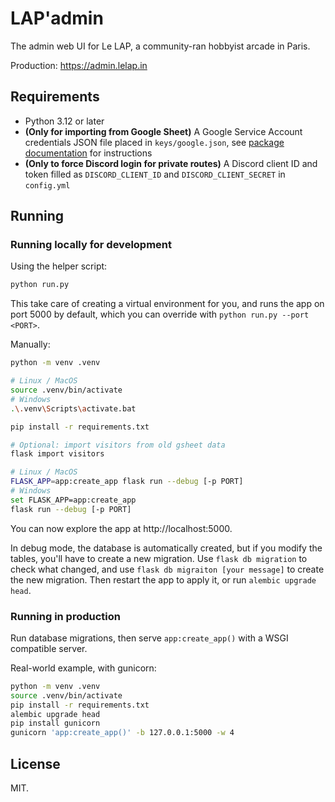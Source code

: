 # LAP'admin

The admin web UI for Le LAP, a community-ran hobbyist arcade in Paris.

Production: https://admin.lelap.in

## Requirements

- Python 3.12 or later
- **(Only for importing from Google Sheet)** A Google Service Account
  credentials JSON file placed in `keys/google.json`, see [package
  documentation](https://docs.gspread.org/en/v6.1.3/oauth2.html#for-bots-using-service-account)
  for instructions
- **(Only to force Discord login for private routes)** A Discord client ID and
  token filled as `DISCORD_CLIENT_ID` and `DISCORD_CLIENT_SECRET` in
  `config.yml`

## Running

### Running locally for development

Using the helper script:

```bash
python run.py
```

This take care of creating a virtual environment for you, and runs the app on
port 5000 by default, which you can override with `python run.py --port <PORT>`.

Manually:

```bash
python -m venv .venv

# Linux / MacOS
source .venv/bin/activate
# Windows
.\.venv\Scripts\activate.bat

pip install -r requirements.txt

# Optional: import visitors from old gsheet data
flask import visitors

# Linux / MacOS
FLASK_APP=app:create_app flask run --debug [-p PORT]
# Windows
set FLASK_APP=app:create_app
flask run --debug [-p PORT]
```

You can now explore the app at http://localhost:5000.

In debug mode, the database is automatically created, but if you modify the
tables, you'll have to create a new migration. Use `flask db migration` to check
what changed, and use `flask db migraiton [your message]` to create the new
migration. Then restart the app to apply it, or run `alembic upgrade head`.

### Running in production

Run database migrations, then serve `app:create_app()` with a WSGI compatible
server.

Real-world example, with gunicorn:

```bash
python -m venv .venv
source .venv/bin/activate
pip install -r requirements.txt
alembic upgrade head
pip install gunicorn
gunicorn 'app:create_app()' -b 127.0.0.1:5000 -w 4
```

## License

MIT.
